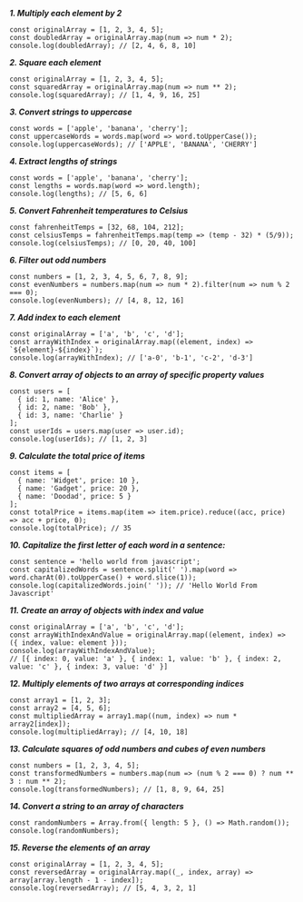 ***1. Multiply each element by 2***
```
const originalArray = [1, 2, 3, 4, 5];
const doubledArray = originalArray.map(num => num * 2);
console.log(doubledArray); // [2, 4, 6, 8, 10]

```
***2. Square each element***
```
const originalArray = [1, 2, 3, 4, 5];
const squaredArray = originalArray.map(num => num ** 2);
console.log(squaredArray); // [1, 4, 9, 16, 25]
```
***3. Convert strings to uppercase***

```
const words = ['apple', 'banana', 'cherry'];
const uppercaseWords = words.map(word => word.toUpperCase());
console.log(uppercaseWords); // ['APPLE', 'BANANA', 'CHERRY']

```

***4. Extract lengths of strings***
```
const words = ['apple', 'banana', 'cherry'];
const lengths = words.map(word => word.length);
console.log(lengths); // [5, 6, 6]

```

***5. Convert Fahrenheit temperatures to Celsius***
```
const fahrenheitTemps = [32, 68, 104, 212];
const celsiusTemps = fahrenheitTemps.map(temp => (temp - 32) * (5/9));
console.log(celsiusTemps); // [0, 20, 40, 100]

```

***6. Filter out odd numbers***
```
const numbers = [1, 2, 3, 4, 5, 6, 7, 8, 9];
const evenNumbers = numbers.map(num => num * 2).filter(num => num % 2 === 0);
console.log(evenNumbers); // [4, 8, 12, 16]

```

***7. Add index to each element***
```
const originalArray = ['a', 'b', 'c', 'd'];
const arrayWithIndex = originalArray.map((element, index) => `${element}-${index}`);
console.log(arrayWithIndex); // ['a-0', 'b-1', 'c-2', 'd-3']

```
***8. Convert array of objects to an array of specific property values***
```
const users = [
  { id: 1, name: 'Alice' },
  { id: 2, name: 'Bob' },
  { id: 3, name: 'Charlie' }
];
const userIds = users.map(user => user.id);
console.log(userIds); // [1, 2, 3]

```

***9. Calculate the total price of items***
```
const items = [
  { name: 'Widget', price: 10 },
  { name: 'Gadget', price: 20 },
  { name: 'Doodad', price: 5 }
];
const totalPrice = items.map(item => item.price).reduce((acc, price) => acc + price, 0);
console.log(totalPrice); // 35

```

***10. Capitalize the first letter of each word in a sentence:***
```
const sentence = 'hello world from javascript';
const capitalizedWords = sentence.split(' ').map(word => word.charAt(0).toUpperCase() + word.slice(1));
console.log(capitalizedWords.join(' ')); // 'Hello World From Javascript'

```

***11. Create an array of objects with index and value***
```
const originalArray = ['a', 'b', 'c', 'd'];
const arrayWithIndexAndValue = originalArray.map((element, index) => ({ index, value: element }));
console.log(arrayWithIndexAndValue);
// [{ index: 0, value: 'a' }, { index: 1, value: 'b' }, { index: 2, value: 'c' }, { index: 3, value: 'd' }]

```

***12. Multiply elements of two arrays at corresponding indices***
```
const array1 = [1, 2, 3];
const array2 = [4, 5, 6];
const multipliedArray = array1.map((num, index) => num * array2[index]);
console.log(multipliedArray); // [4, 10, 18]

```

***13. Calculate squares of odd numbers and cubes of even numbers***
```
const numbers = [1, 2, 3, 4, 5];
const transformedNumbers = numbers.map(num => (num % 2 === 0) ? num ** 3 : num ** 2);
console.log(transformedNumbers); // [1, 8, 9, 64, 25]

```

***14. Convert a string to an array of characters***
```
const randomNumbers = Array.from({ length: 5 }, () => Math.random());
console.log(randomNumbers);

```

***15. Reverse the elements of an array***
```
const originalArray = [1, 2, 3, 4, 5];
const reversedArray = originalArray.map((_, index, array) => array[array.length - 1 - index]);
console.log(reversedArray); // [5, 4, 3, 2, 1]

```




